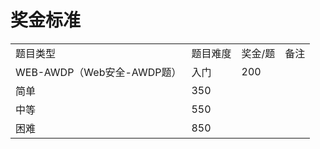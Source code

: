 # 奖金标准
|     |     |     |     |
| --- | --- | --- | --- |
| 题目类型 | 题目难度 | 奖金/题 | 备注  |
| WEB-AWDP（Web安全-AWDP题） | 入门  | 200 |     |
| 简单  | 350 |     |
| 中等  | 550 |     |
| 困难  | 850 |     |
